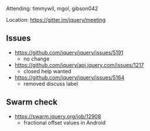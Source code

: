 Attending: timmywil, mgol, gibson042

Location: https://gitter.im/jquery/meeting

## Issues
* https://github.com/jquery/jquery/issues/5191
	- no change
* https://github.com/jquery/api.jquery.com/issues/1217 
	- closed help wanted
* https://github.com/jquery/jquery/issues/5164 
	- removed discuss label

## Swarm check
* https://swarm.jquery.org/job/12908 
	- fractional offset values in Android
